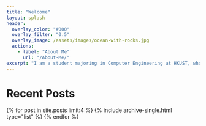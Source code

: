 ```yaml
---
title: "Welcome"
layout: splash
header:
  overlay_color: "#000"
  overlay_filter: "0.5"
  overlay_image: /assets/images/ocean-with-rocks.jpg
  actions:
    - label: "About Me"
      url: "/About-Me/"
excerpt: "I am a student majoring in Computer Engineering at HKUST, who is interested is in computer vision and robotics."
---
```

# Recent Posts
<div class="grid__wrapper">
  {% for post in site.posts limit:4 %}
    {% include archive-single.html type="list" %}
  {% endfor %}
</div>